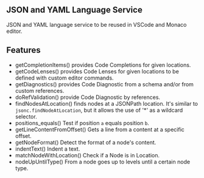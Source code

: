 ## JSON and YAML Language Service

JSON and YAML language service to be reused in VSCode and Monaco editor.

## Features

- getCompletionItems() provides Code Completions for given locations.
- getCodeLenses() provides Code Lenses for given locations to be defined with custom editor commands.
- getDiagnostics() provides Code Diagnostic from a schema and/or from custom references.
- doRefValidation() provide Code Diagnostic by references.
- findNodesAtLocation() finds nodes at a JSONPath location. It's similar to `jsonc.findNodeAtLocation`, but it allows the use of '\*' as a wildcard selector.
- positions_equals() Test if position `a` equals position `b`.
- getLineContentFromOffset() Gets a line from a content at a specific offset.
- getNodeFormat() Detect the format of a node's content.
- indentText() Indent a text.
- matchNodeWithLocation() Check if a Node is in Location.
- nodeUpUntilType() From a node goes up to levels until a certain node type.
